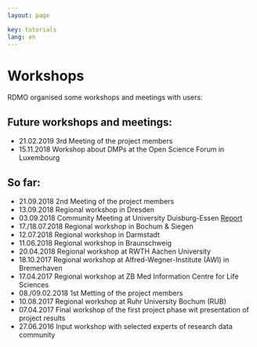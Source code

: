 ```yaml
---
layout: page

key: tutorials
lang: en
---
```


Workshops
=========

RDMO organised some workshops and meetings with users:

Future workshops and meetings:
-----------------------------------------------

* 21.02.2019 3rd Meeting of the project members
* 15.11.2018 Workshop about DMPs at the Open Science Forum in Luxembourg

So far:
--------------------------------------------

* 21.09.2018 2nd Meeting of the project members
* 13.09.2018 Regional workshop in Dresden
* 03.09.2018 Community Meeting at University Duisburg-Essen [Report](http://www.forschungsdaten.org/index.php/Erstes_Community-Treffen)
* 17./18.07.2018 Regional workshop in Bochum & Siegen
* 12.07.2018 Regional workshop in Darmstadt
* 11.06.2018 Regional workshop in Braunschweig
* 20.04.2018 Regional workshop at RWTH Aachen University
* 18.10.2017 Regional workshop at Alfred-Wegner-Institute (AWI) in Bremerhaven
* 17.04.2017 Regional workshop at ZB Med Information Centre for Life Sciences
* 08./09.02.2018 1st Metting of the project members
* 10.08.2017 Regional workshop at Ruhr University Bochum (RUB)
* 07.04.2017 Final workshop of the first project phase wit presentation of project results 
* 27.06.2016 Input workshop with selected experts of research data community 
